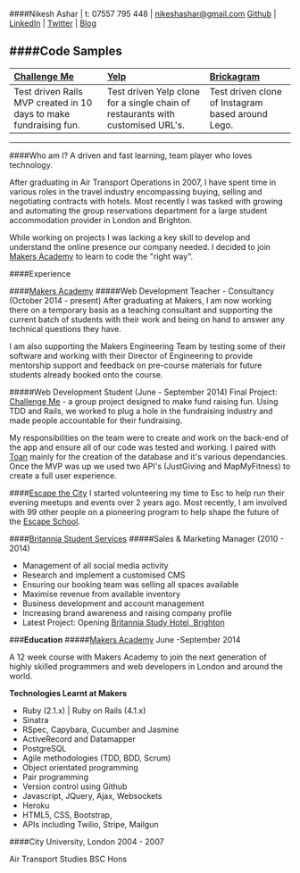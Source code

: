 ####Nikesh Ashar | t: 07557 795 448 | nikeshashar@gmail.com
[Github](www.github.com/nikeshashar) | [LinkedIn](uk.linkedin.com/in/nikeshashar/) | [Twitter](twitter.com/nikeshashar) |  [Blog](https://nikeshlearnscode.blogspot.co.uk)

####Code Samples
-------------

| [Challenge Me](https://www.github.com/nikeshashar/challenge-me) | [Yelp](https://www.github.com/nikeshashar/Peri-Yelp) | [Brickagram](https://www.github.com/nikeshashar/brickagram) |
|:--------------- |:-------- |:--------- |
| Test driven Rails MVP created in 10 days to make fundraising fun. | Test driven Yelp clone for a single chain of restaurants with customised URL's. | Test driven clone of Instagram based around Lego. | 
-------------
####Who am I?
A driven and fast learning, team player who loves technology. 

After graduating in Air Transport Operations in 2007, I have spent time in various roles in the travel industry encompassing buying, selling and negotiating contracts with hotels. Most recently I was tasked with growing and automating the group reservations department for a large student accommodation provider in London and Brighton. 

While working on projects I was lacking a key skill to develop and understand the online presence our company needed. I decided to join [Makers Academy](https://www.makersacademy.com) to learn to code the "right way". 


####Experience

####[Makers Academy](https://www.makersacademy.com)
#####Web Development Teacher - Consultancy (October 2014 - present)
After graduating at Makers, I am now working there on a temporary basis as a teaching consultant and supporting the current batch of students with their work and being on hand to answer any technical questions they have. 

I am also supporting the Makers Engineering Team by testing some of their software and working with their Director of Engineering to provide mentorship support and feedback on pre-course materials for future students already booked onto the course. 

#####Web Development Student (June - September 2014)
Final Project: [Challenge Me](https://github.com/nikeshashar/challenge-me) - a group project designed to make fund raising fun. Using TDD and Rails, we worked to plug a hole in the fundraising industry and made people accountable for their fundraising. 

My responsibilities on the team were to create and work on the back-end of the app and ensure all of our code was tested and working. I paired with [Toan](https://www.github.com/yoshdog) mainly for the creation of the database and it's various dependancies. Once the MVP was up we used two API's (JustGiving and MapMyFitness) to create a full user experience. 

####[Escape the City](https://www.escapethecity.org)
I started volunteering my time to Esc to help run their evening meetups and events over 2 years ago. Most recently, I am involved with 99 other people on a pioneering program to help shape the future of the [Escape School](https://school.escapethecity.org/). 

####[Britannia Student Services](https://www.britanniatravel.com)
#####Sales & Marketing Manager (2010 - 2014)

+ Management of all social media activity
+ Research and implement a customised CMS
+ Ensuring our booking team was selling all spaces available 
+ Maximise revenue from available inventory
+ Business development and account management
+ Increasing brand awareness and raising company profile
+ Latest Project: Opening [Britannia Study Hotel, Brighton](https://www.britanniastudyhotel.com)

###**Education**
#####[Makers Academy](http://www.makersacademy.com)
June -September 2014

A 12 week course with Makers Academy to join the next generation of highly skilled programmers and web developers in London and around the world. 

**Technologies Learnt at Makers**
+ Ruby (2.1.x) | Ruby on Rails (4.1.x)
+ Sinatra
+ RSpec, Capybara, Cucumber and Jasmine
+ ActiveRecord and Datamapper
+ PostgreSQL
+ Agile methodologies (TDD, BDD, Scrum)
+ Object orientated programming
+ Pair programming
+ Version control using Github
+ Javascript, JQuery, Ajax, Websockets
+ Heroku
+ HTML5, CSS, Bootstrap, 
+ APIs including Twilio, Stripe, Mailgun

####City University, London
2004 - 2007

Air Transport Studies BSC Hons





